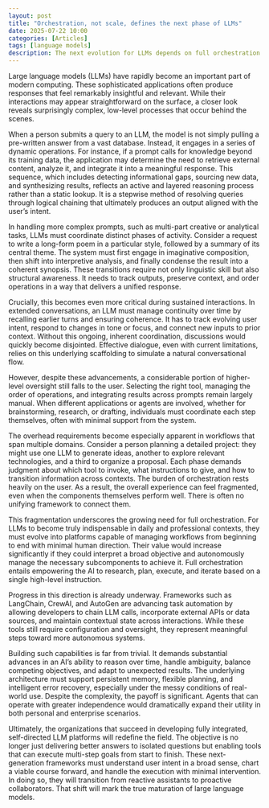 ```yaml
---
layout: post
title: "Orchestration, not scale, defines the next phase of LLMs"
date: 2025-07-22 10:00
categories: [Articles]
tags: [language models]
description: The next evolution for LLMs depends on full orchestration and the ability to manage complex tasks with minimal user input.
---
```


Large language models (LLMs) have rapidly become an important part of modern computing. These sophisticated applications often produce responses that feel remarkably insightful and relevant. While their interactions may appear straightforward on the surface, a closer look reveals surprisingly complex, low-level processes that occur behind the scenes.

When a person submits a query to an LLM, the model is not simply pulling a pre-written answer from a vast database. Instead, it engages in a series of dynamic operations. For instance, if a prompt calls for knowledge beyond its training data, the application may determine the need to retrieve external content, analyze it, and integrate it into a meaningful response. This sequence, which includes detecting informational gaps, sourcing new data, and synthesizing results, reflects an active and layered reasoning process rather than a static lookup. It is a stepwise method of resolving queries through logical chaining that ultimately produces an output aligned with the user’s intent.

In handling more complex prompts, such as multi-part creative or analytical tasks, LLMs must coordinate distinct phases of activity. Consider a request to write a long-form poem in a particular style, followed by a summary of its central theme. The system must first engage in imaginative composition, then shift into interpretive analysis, and finally condense the result into a coherent synopsis. These transitions require not only linguistic skill but also structural awareness. It needs to track outputs, preserve context, and order operations in a way that delivers a unified response.

Crucially, this becomes even more critical during sustained interactions. In extended conversations, an LLM must manage continuity over time by recalling earlier turns and ensuring coherence. It has to track evolving user intent, respond to changes in tone or focus, and connect new inputs to prior context. Without this ongoing, inherent coordination, discussions would quickly become disjointed. Effective dialogue, even with current limitations, relies on this underlying scaffolding to simulate a natural conversational flow.

However, despite these advancements, a considerable portion of higher-level oversight still falls to the user. Selecting the right tool, managing the order of operations, and integrating results across prompts remain largely manual. When different applications or agents are involved, whether for brainstorming, research, or drafting, individuals must coordinate each step themselves, often with minimal support from the system.

The overhead requirements become especially apparent in workflows that span multiple domains. Consider a person planning a detailed project: they might use one LLM to generate ideas, another to explore relevant technologies, and a third to organize a proposal. Each phase demands judgment about which tool to invoke, what instructions to give, and how to transition information across contexts. The burden of orchestration rests heavily on the user. As a result, the overall experience can feel fragmented, even when the components themselves perform well. There is often no unifying framework to connect them.

This fragmentation underscores the growing need for full orchestration. For LLMs to become truly indispensable in daily and professional contexts, they must evolve into platforms capable of managing workflows from beginning to end with minimal human direction. Their value would increase significantly if they could interpret a broad objective and autonomously manage the necessary subcomponents to achieve it. Full orchestration entails empowering the AI to research, plan, execute, and iterate based on a single high-level instruction.

Progress in this direction is already underway. Frameworks such as LangChain, CrewAI, and AutoGen are advancing task automation by allowing developers to chain LLM calls, incorporate external APIs or data sources, and maintain contextual state across interactions. While these tools still require configuration and oversight, they represent meaningful steps toward more autonomous systems.

Building such capabilities is far from trivial. It demands substantial advances in an AI’s ability to reason over time, handle ambiguity, balance competing objectives, and adapt to unexpected results. The underlying architecture must support persistent memory, flexible planning, and intelligent error recovery, especially under the messy conditions of real-world use. Despite the complexity, the payoff is significant. Agents that can operate with greater independence would dramatically expand their utility in both personal and enterprise scenarios.

Ultimately, the organizations that succeed in developing fully integrated, self-directed LLM platforms will redefine the field. The objective is no longer just delivering better answers to isolated questions but enabling tools that can execute multi-step goals from start to finish. These next-generation frameworks must understand user intent in a broad sense, chart a viable course forward, and handle the execution with minimal intervention. In doing so, they will transition from reactive assistants to proactive collaborators. That shift will mark the true maturation of large language models.
